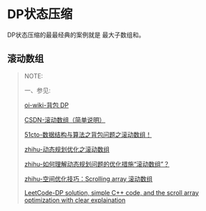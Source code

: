 # DP状态压缩

DP状态压缩的最最经典的案例就是 最大子数组和。

## 滚动数组

> NOTE:
>
> 一、参见:
>
> [oi-wiki-背包 DP](https://oi-wiki.org/dp/knapsack/) 
>
> [CSDN-滚动数组（简单说明）](https://blog.csdn.net/weixin_47750287/article/details/114021450) 
>
> [51cto-数据结构与算法之背包问题之滚动数组！](https://www.51cto.com/article/699557.html) 
>
> [zhihu-动态规划优化之滚动数组](https://zhuanlan.zhihu.com/p/610571038) 
>
> [zhihu-如何理解动态规划问题的优化措施“滚动数组”？](https://www.zhihu.com/question/486430954/answer/2119674151) 
>
> [zhihu-空间优化技巧：Scrolling array 滚动数组](https://zhuanlan.zhihu.com/p/540406573) 
>
> [LeetCode-DP solution, simple C++ code, and the scroll array optimization with clear explaination](https://leetcode.com/problems/distinct-subsequences/solutions/37361/dp-solution-simple-c-code-and-the-scroll-array-optimization-with-clear-explaination/)
